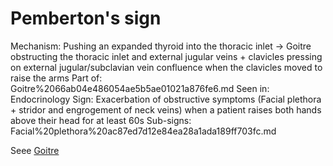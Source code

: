 # Pemberton's sign

Mechanism: Pushing an expanded thyroid into the thoracic inlet → Goitre obstructing the thoracic inlet and external jugular veins + clavicles pressing on external jugular/subclavian vein confluence when the clavicles moved to raise the arms
Part of: Goitre%2066ab04e486054ae5b5ae01021a876fe6.md
Seen in: Endocrinology
Sign: Exacerbation of obstructive symptoms (Facial plethora + stridor and engrogement of neck veins) when a patient raises both hands above their head for at least 60s
Sub-signs: Facial%20plethora%20ac87ed7d12e84ea28a1ada189ff703fc.md

Seee [Goitre](Goitre%2066ab04e486054ae5b5ae01021a876fe6.md)
